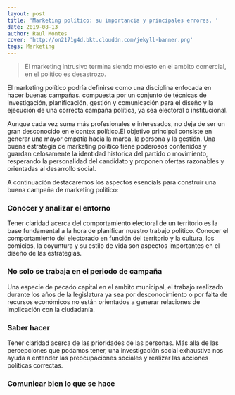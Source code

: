 ```yaml
---
layout: post
title: 'Marketing político: su importancia y principales errores. '
date: 2019-08-13
author: Raul Montes
cover: 'http://on2171g4d.bkt.clouddn.com/jekyll-banner.png'
tags: Marketing
---
```


> El marketing intrusivo termina siendo molesto en el ambito comercial, en el político es desastrozo.

El marketing político podría definirse como una disciplina enfocada en hacer buenas campañas. compuesta por un conjunto de técnicas de investigación, planificación, gestión y comunicación para el diseño y la ejecución de una correcta campaña política, ya sea electoral o institucional.

Aunque cada vez suma más profesionales e interesados, no deja de ser un gran desconocido en elcontex político.El objetivo principal consiste en generar una mayor empatía hacia la marca, la persona y la gestión. Una buena estrategia de marketing político tiene poderosos contenidos y guardan celosamente la identidad historica del partido o movimiento, resperando la personalidad del candidato y proponen ofertas razonables y orientadas al desarrollo social.

A continuación destacaremos los aspectos esencials para construir una buena campaña de marketing político:

### Conocer y analizar el entorno 
Tener claridad acerca del comportamiento electoral de un territorio es la base fundamental a la hora de planificar nuestro trabajo político. Conocer el comportamiento del electorado en función del territorio y la cultura, los comicios, la coyuntura y su estilo de vida son aspectos importantes en el diseño de las estrategias.

### No solo se trabaja en el periodo de campaña
Una especie de pecado capital en el ambito municipal, el trabajo realizado durante los años de la legislatura ya sea por desconocimiento o por falta de recursos económicos no están orientados a generar relaciones de implicación con la ciudadanía.

### Saber hacer
Tener claridad  acerca de las prioridades de las personas. Más allá de las percepciones que podamos tener, una investigación social exhaustiva nos ayuda a entender las preocupaciones sociales y realizar las acciones políticas correctas.

### Comunicar bien lo que se hace
